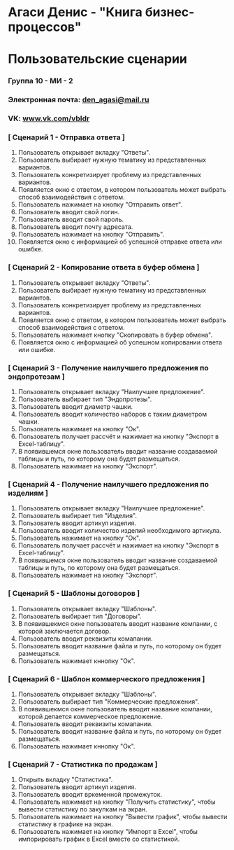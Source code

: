 # Агаси Денис - "Книга бизнес-процессов"
# Пользовательские сценарии

### Группа 10 - МИ - 2
### Электронная почта: den_agasi@mail.ru
### VK: www.vk.com/vbldr


### [ Сценарий 1 - Отправка ответа ]

1. Пользователь открывает вкладку "Ответы".
2. Пользователь выбирает нужную тематику из представленных вариантов.
3. Пользователь конкретизирует проблему из представленных вариантов.
4. Появляется окно с ответом, в котором пользователь может выбрать способ взаимодействия с ответом.
5. Пользователь нажимает на кнопку "Отправить ответ".
6. Пользователь вводит свой логин.
7. Пользователь вводит свой пароль.
8. Пользователь вводит почту адресата.
9. Пользователь нажимает на кнопку "Отправить".
10. Появляется окно с информацией об успешной отправке ответа или ошибке.

### [ Сценарий 2 - Копирование ответа в буфер обмена ]

1. Пользователь открывает вкладку "Ответы".
2. Пользователь выбирает нужную тематику из представленных вариантов.
3. Пользователь конкретизирует проблему из представленных вариантов.
4. Появляется окно с ответом, в котором пользователь может выбрать способ взаимодействия с ответом.
5. Пользователь нажимает кнопку "Скопировать в буфер обмена".
6. Появляется окно с информацией об успешном копировании ответа или ошибке.

### [ Сценарий 3 - Получение наилучшего предложения по эндопротезам ]

1. Пользователь открывает вкладку "Наилучшее предложение".
2. Пользователь выбирает тип "Эндопротезы".
3. Пользователь вводит диаметр чашки.
4. Пользователь вводит количество наборов с таким диаметром чашки.
5. Пользователь нажимает на кнопку "Ок".
6. Пользователь получает рассчёт и нажимает на кнопку "Экспорт в Excel-таблицу".
7. В появившемся окне пользователь вводит название создаваемой таблицы и путь, по которому она будет размещаться.
8. Пользователь нажимает на кнопку "Экспорт".

### [ Сценарий 4 - Получение наилучшего предложения по изделиям ]

1. Пользователь открывает вкладку "Наилучшее предложение".
2. Пользователь выбирает тип "Изделия".
3. Пользователь вводит артикул изделия.
4. Пользователь вводит количество изделий необходимого артикула.
5. Пользователь нажимает на кнопку "Ок".
6. Пользователь получает рассчёт и нажимает на кнопку "Экспорт в Excel-таблицу".
7. В появившемся окне пользователь вводит название создаваемой таблицы и путь, по которому она будет размещаться.
8. Пользователь нажимает на кнопку "Экспорт".

### [ Сценарий 5 - Шаблоны договоров ]

1. Пользователь открывает вкладку "Шаблоны".
2. Пользователь выбирает тип "Договоры".
3. В появившекмся окне пользователь вводит название компании, с которой заключается договор.
4. Пользователь вводит реквизиты комапании.
5. Пользователь вводит название файла и путь, по которому он будет размещаться.
6. Пользователь нажимает кннопку "Ок". 

### [ Сценарий 6 - Шаблон коммерческого предложения ]

1. Пользователь открывает вкладку "Шаблоны".
2. Пользователь выбирает тип "Коммерческие предложения".
3. В появившекмся окне пользователь вводит название компании, которой делается коммерческое предложение.
4. Пользователь вводит реквизиты комапании.
5. Пользователь вводит название файла и путь, по которому он будет размещаться.
6. Пользователь нажимает кннопку "Ок". 

### [ Сценарий 7 - Статистика по продажам ]

1. Открыть вкладку "Статистика".
2. Пользователь вводит артикул изделия.
3. Пользователь вводит вркеменной промежуток.
4. Пользователь нажимает на кнопку "Получить статистику", чтобы вывести статистику по закупкам на экран.
5. Пользователь нажимает на кнопку "Вывести график", чтобы вывести статистику в графике на экран.
6. Пользователь нажимает на кнопку "Импорт в Excel", чтобы импорировать график в Excel вместе со статистикой.
